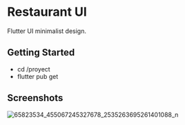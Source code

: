 # Restaurant UI 
Flutter UI minimalist design.

## Getting Started

- cd /proyect
- flutter pub get

## Screenshots

![65823534_455067245327678_2535263695261401088_n](https://user-images.githubusercontent.com/24982317/60407738-853d8a00-9b81-11e9-940c-3de1172908b1.jpg)

